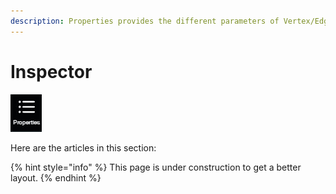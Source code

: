```yaml
---
description: Properties provides the different parameters of Vertex/Edge/Plane.
---
```


# Inspector

![](../.gitbook/assets/properties.jpg)

Here are the articles in this section:

{% hint style="info" %}
This page is under construction to get a better layout.
{% endhint %}


